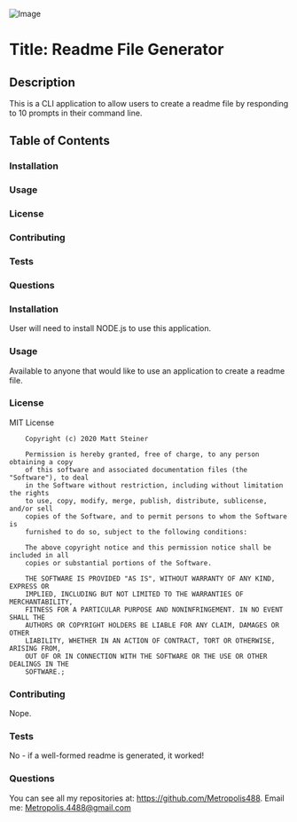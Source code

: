 ![Image](https://img.shields.io/badge/license-MIT-blue.svg)

# Title: Readme File Generator

## Description
This is a CLI application to allow users to create a readme file by responding to 10 prompts in their command line.

## Table of Contents
### Installation
### Usage
### License
### Contributing
### Tests 
### Questions

### Installation
User will need to install NODE.js to use this application.

### Usage
Available to anyone that would like to use an application to create a readme file.

### License
MIT License
        
        Copyright (c) 2020 Matt Steiner
        
        Permission is hereby granted, free of charge, to any person obtaining a copy
        of this software and associated documentation files (the "Software"), to deal
        in the Software without restriction, including without limitation the rights
        to use, copy, modify, merge, publish, distribute, sublicense, and/or sell
        copies of the Software, and to permit persons to whom the Software is
        furnished to do so, subject to the following conditions:
        
        The above copyright notice and this permission notice shall be included in all
        copies or substantial portions of the Software.
        
        THE SOFTWARE IS PROVIDED "AS IS", WITHOUT WARRANTY OF ANY KIND, EXPRESS OR
        IMPLIED, INCLUDING BUT NOT LIMITED TO THE WARRANTIES OF MERCHANTABILITY,
        FITNESS FOR A PARTICULAR PURPOSE AND NONINFRINGEMENT. IN NO EVENT SHALL THE
        AUTHORS OR COPYRIGHT HOLDERS BE LIABLE FOR ANY CLAIM, DAMAGES OR OTHER
        LIABILITY, WHETHER IN AN ACTION OF CONTRACT, TORT OR OTHERWISE, ARISING FROM,
        OUT OF OR IN CONNECTION WITH THE SOFTWARE OR THE USE OR OTHER DEALINGS IN THE
        SOFTWARE.;

### Contributing
Nope.

### Tests
No - if a well-formed readme is generated, it worked!

### Questions
You can see all my repositories at: https://github.com/Metropolis488.
Email me: Metropolis.4488@gmail.com